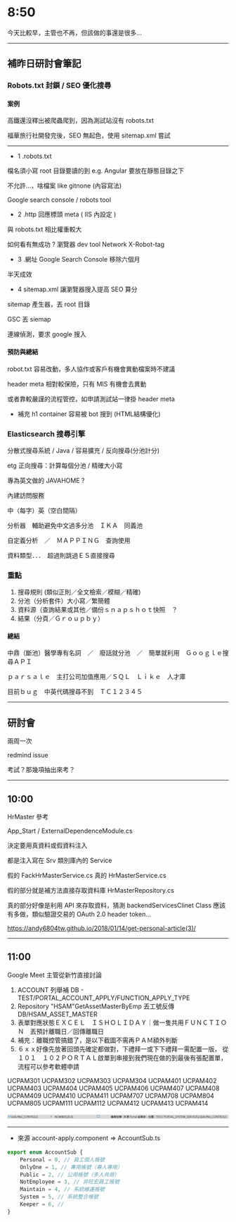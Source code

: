 # 8:50

今天比較早，主管也不再，但該做的事還是很多...

---

## 補昨日研討會筆記

### Robots.txt 封鎖 / SEO 優化搜尋

#### 案例

高鐵還沒釋出被爬蟲爬到，因為測試站沒有 robots.txt

福華旅行社開發完後，SEO 無起色，使用 sitemap.xml 嘗試

---

* 1 .robots.txt

檔名須小寫 root 目錄要讀的到 e.g. Angular 要放在靜態目錄之下

不允許...，啥檔案 like gitnone (內容寫法)

Google search console / robots tool

* 2 .http 回應標頭 meta ( IIS 內設定 )

與 robots.txt 相比權重較大

如何看有無成功 ? 瀏覽器 dev tool Network X-Robot-tag

* 3 .網址 Google Search Console 移除六個月

半天成效

* 4 sitemap.xml 讓瀏覽器搜入提高 SEO 算分

sitemap 產生器，丟 root 目錄

GSC 丟 siemap

連線偵測，要求 google 搜入

#### 預防與總結

robot.txt 容易改動，多人協作或客戶有機會異動檔案時不建議

header meta 相對較保險，只有 MIS 有機會去異動

或者靠較嚴謹的流程管控，如申請測試站一律掛 header meta

* 補充 h1 container 容易被 bot 搜到 (HTML結構優化)

### Elasticsearch 搜尋引擎

分散式搜尋系統 / Java / 容易擴充 / 反向搜尋(分池計分)

etg 正向搜尋：計算每個分池 / 精確大小寫

專為英文做的 JAVAHOME ?

內建訪問服務

中（每字）英（空白間隔）

分析器　輔助避免中文過多分池　ＩＫＡ　同義池

自定義分析　／　ＭＡＰＰＩＮＧ　查詢使用

資料類型．．．　超過則跳過ＥＳ直接搜尋

### 重點

1. 搜尋規則 (類似正則／全文檢索／模糊／精確)
2. 分池（分析套件）大小寫／繁簡體
3. 資料源（查詢結果或其他／備份ｓｎａｐｓｈｏｔ快照　？
4. 結果（分頁／Ｇｒｏｕｐｂｙ）

#### 總結

中鼎（斷池）醫學專有名詞　／　廢話就分池　／　簡單就利用　Ｇｏｏｇｌｅ搜尋ＡＰＩ

ｐａｒｓａｌｅ　主打公司加值應用／ＳＱＬ　Ｌｉｋｅ　人才庫

目前ｂｕｇ　中英代碼搜尋不到　ＴＣ１２３４５

---

## 研討會

兩周一次

redmind issue

考試？那幾項抽出來考？

---

## 10:00

HrMaster 參考

App_Start / ExternalDependenceModule.cs

決定要用真資料或假資料注入

都是注入寫在 Srv 類別庫內的 Service

假的 FackHrMasterService.cs 真的 HrMasterService.cs

假的部分就是補方法直接存取資料庫 HrMasterRepository.cs

真的部分好像是利用 API 來存取資料，猜測 backendServicesClinet Class 應該有多做，類似驗證交易的 OAuth 2.0 header token...

<https://andy6804tw.github.io/2018/01/14/get-personal-article(3)/>

<!-- <add key="HRMasterHost" value="http://mxicapiemu.azure -->

---

## 11:00

Google Meet 主管從新竹直接討論

1. ACCOUNT 列舉補 DB - TEST/PORTAL_ACCOUNT_APPLY/FUNCTION_APPLY_TYPE
2. Repository "HSAM"GetAssetMasterByEmp 丟工號反傳 DB/HSAM_ASSET_MASTER
3. 表單對應狀態ＥＸＣＥＬ　ＩＳＨＯＬＩＤＡＹ｜做一隻共用ＦＵＮＣＴＩＯＮ　丟預計離職日／回傳離職日
4. 補充：離職控管搞錯了，是以下截圖不需再ＰＡＭ額外判斷
5. ６ｘｘ好像先放著回頭先確定都做對，下禮拜一或下下禮拜一需配置一版，
從１０１　１０２ＰＯＲＴＡＬ啟單到串接到我們現在做的到最後有張配置單，流程可以參考軟體申請

UCPAM301
UCPAM302
UCPAM303
UCPAM304
UCPAM401
UCPAM402
UCPAM403
UCPAM404
UCPAM405
UCPAM406
UCPAM407
UCPAM408
UCPAM409
UCPAM410
UCPAM411
UCPAM707
UCPAM708
UCPAM804
UCPAM805
UCPAM111
UCPAM112
UCPAM412
UCPAM413
UCPAM414

![alt](/sinda-notes/img/wrongLeavingControls.png)

---

* 來源 account-apply.component => AccountSub.ts

```JavaScript
export enum AccountSub {
    Personal = 0, // 員工個人帳號
    OnlyOne = 1, // 專用帳號（專人專用）
    Public = 2, // 公用帳號（多人共用）
    NotEmployee = 3, // 非旺宏員工帳號
    Maintain = 4, // 系統維運帳號
    System = 5, // 系統整合帳號
    Keeper = 6, //
}
```
